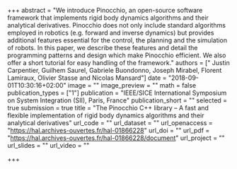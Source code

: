+++
abstract = "We introduce Pinocchio, an open-source software framework that implements rigid body dynamics algorithms and their analytical derivatives. Pinocchio does not only include standard algorithms employed in robotics (e.g. forward and inverse dynamics) but provides additional features essential for the control, the planning and the simulation of robots. In this paper, we describe these features and detail the programming patterns and design which make Pinocchio efficient. We also offer a short tutorial for easy handling of the framework."
authors = [" Justin Carpentier, Guilhem Saurel, Gabriele Buondonno, Joseph Mirabel, Florent Lamiraux, Olivier Stasse and Nicolas Mansard"]
date = "2018-09-01T10:30:16+02:00"
image = ""
image_preview = ""
math = false
publication_types = ["1"]
publication = "IEEE/SICE International Symposium on System Integration (SII), Paris, France"
publication_short = ""
selected = true
submission = true
title = "The Pinocchio C++ library – A fast and flexible implementation of rigid body dynamics algorithms and their analytical derivatives"
url_code = ""
url_dataset = ""
url_openaccess = "https://hal.archives-ouvertes.fr/hal-01866228"
url_doi = ""
url_pdf = "https://hal.archives-ouvertes.fr/hal-01866228/document"
url_project = ""
url_slides = ""
url_video = ""

+++

